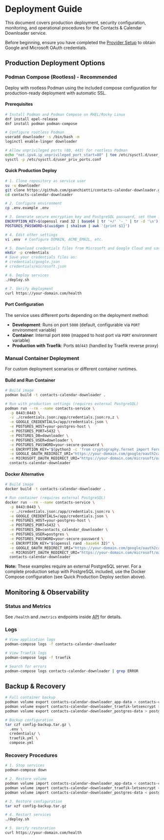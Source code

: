 # Deployment Guide

This document covers production deployment, security configuration, monitoring, and operational procedures for the Contacts & Calendar Downloader service.

Before beginning, ensure you have completed the [Provider Setup](providers.md) to obtain Google and Microsoft OAuth credentials.

## Production Deployment Options

### Podman Compose (Rootless) - Recommended

Deploy with rootless Podman using the included compose configuration for production-ready deployment with automatic SSL.

#### Prerequisites

```bash
# Install Podman and Podman Compose on RHEL/Rocky Linux
dnf install epel-release
dnf install podman podman-compose

# Configure rootless Podman
useradd downloader -s /bin/bash -m
loginctl enable-linger downloader

# Allow unprivileged ports (80, 443) for rootless Podman
echo "net.ipv4.ip_unprivileged_port_start=80" | tee /etc/sysctl.d/user_priv_ports.conf
sysctl -p /etc/sysctl.d/user_priv_ports.conf
```

#### Quick Production Deploy

```bash
# 1. Clone repository as service user
su -u downloader
git clone https://github.com/gsanchietti/contacts-calendar-downloader.git
cd contacts-calendar-downloader

# 2. Configure environment
cp .env.example .env

# 3. Generate secure encryption key and PostgreSQL password, set them in .env
ENCRYPTION_KEY=$(openssl rand 32 | base64 | tr '+/' '-_' | tr -d '\n')
POSTGRES_PASSWORD=$(uuidgen | sha1sum | awk '{print $1}')

# 4. Edit other settings
vi .env  # Configure DOMAIN, ACME_EMAIL, etc.

# 5. Download credentials files from Microsoft and Google Cloud and save them in the credentials directory
mkdir -p credentials
# Save your credentials files as:
# credentials/google.json
# credentials/microsoft.json

# 6. Deploy services
./deploy.sh

# 7. Verify deployment
curl https://your-domain.com/health
```

#### Port Configuration

The service uses different ports depending on the deployment method:

- **Development**: Runs on port `5000` (default, configurable via `PORT` environment variable)
- **Container**: Internal port `8000` (mapped to host port via `PORT` environment variable)
- **Production with Traefik**: Ports `80`/`443` (handled by Traefik reverse proxy)

### Manual Container Deployment

For custom deployment scenarios or different container runtimes.

#### Build and Run Container

```bash
# Build image
podman build -t contacts-calendar-downloader .

# Run with production settings (requires external PostgreSQL)
podman run --rm --name contacts-service \
  -p 8443:8443 \
  -v ./credentials.json:/app/credentials.json:ro,z \
  -e GOOGLE_CREDENTIALS=/app/credentials.json \
  -e POSTGRES_HOST=your-postgres-host \
  -e POSTGRES_PORT=5432 \
  -e POSTGRES_DB=downloader \
  -e POSTGRES_USER=downloader \
  -e POSTGRES_PASSWORD=your-secure-password \
  -e ENCRYPTION_KEY="$(python3 -c 'from cryptography.fernet import Fernet; print(Fernet.generate_key().decode())')" \
  -e GOOGLE_OAUTH_REDIRECT_URI="https://your-domain.com/google/oauth2callback" \
  -e MICROSOFT_OAUTH_REDIRECT_URI="https://your-domain.com/microsoft/oauth2callback" \
  contacts-calendar-downloader
```

#### Docker Alternative

```bash
# Build image
docker build -t contacts-calendar-downloader .

# Run container (requires external PostgreSQL)
docker run --rm --name contacts-service \
  -p 8443:8443 \
  -v ./credentials.json:/app/credentials.json:ro \
  -e GOOGLE_CREDENTIALS=/app/credentials.json \
  -e POSTGRES_HOST=your-postgres-host \
  -e POSTGRES_PORT=5432 \
  -e POSTGRES_DB=contacts_calendar_downloader \
  -e POSTGRES_USER=postgres \
  -e POSTGRES_PASSWORD=your-secure-password \
  -e ENCRYPTION_KEY="$(openssl rand -base64 32)" \
  -e GOOGLE_OAUTH_REDIRECT_URI="https://your-domain.com/google/oauth2callback" \
  -e MICROSOFT_OAUTH_REDIRECT_URI="https://your-domain.com/microsoft/oauth2callback" \
  contacts-calendar-downloader
```

**Note:** These examples require an external PostgreSQL server. For a complete production setup with PostgreSQL included, use the Docker Compose configuration (see Quick Production Deploy section above).

## Monitoring & Observability

### Status and Metrics

See `/health` and `/metrics` endpoints inside [API](api.md) for details.

### Logs

```bash
# View application logs
podman-compose logs -f contacts-calendar-downloader

# View Traefik logs
podman-compose logs -f traefik

# Search for errors
podman-compose logs contacts-calendar-downloader | grep ERROR
```


## Backup & Recovery

```bash
# Full container backup
podman volume export contacts-calendar-downloader_app-data > contacts-calendar-downloader_app-data.tar
podman volume export contacts-calendar-downloader_traefik-letsencrypt > traefik-letsencrypt-backup.tar
podman volume export contacts-calendar-downloader_postgres-data > postgres-data-backup.tar

# Backup configuration
tar czf config-backup.tar.gz \
  .env \
  credentials/ \
  traefik.yml \
  compose.yml
```

### Recovery Procedures

```bash
# 1. Stop services
podman-compose down

# 2. Restore volume
podman volume import contacts-calendar-downloader_app-data < contacts-calendar-downloader_app-data.tar
podman volume import contacts-calendar-downloader_traefik-letsencrypt < traefik-letsencrypt-backup.tar
podman volume import contacts-calendar-downloader_postgres-data < postgres-data-backup.tar

# 3. Restore configuration
tar xzf config-backup.tar.gz

# 4. Restart services
./deploy.sh

# 5. Verify restoration
curl https://your-domain.com/health
```
